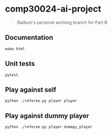 # comp30024-ai-project

> Radium's personal working branch for Part B

## Documentation

```
make html
```

## Unit tests
```
pytest
```

## Play against self
```
python ./referee.py player player
```

## Play against dummy player
```
python ./referee.py player dummpy_player
```